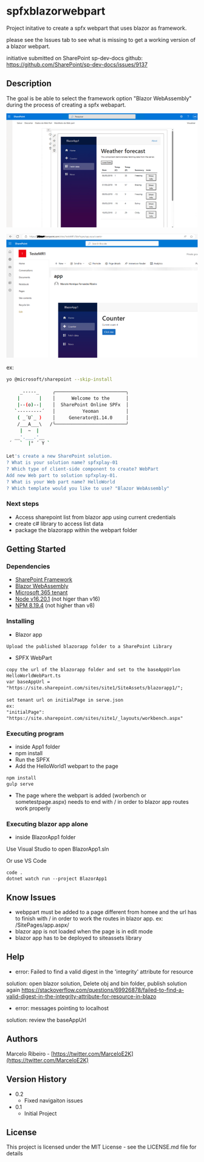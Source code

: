 # spfxblazorwebpart

Project initative to create a spfx webpart that uses blazor as framework.

please see the Issues tab to see what is missing to get a working version of a blazor webpart.

initiative submitted on SharePoint sp-dev-docs github:
https://github.com/SharePoint/sp-dev-docs/issues/9137

## Description

The goal is be able to select the framework option "Blazor WebAssembly" during the process of creating a spfx webapart.

![blazor webpart](https://raw.githubusercontent.com/omarceloribeiro/spfxblazorwebpart/main/blazorwebpart.png)

![blazor webpart2](https://raw.githubusercontent.com/omarceloribeiro/spfxblazorwebpart/main/webpart-addedonpage2.PNG)



ex:

```sh
yo @microsoft/sharepoint --skip-install

     _-----_     ╭──────────────────────────╮
    |       |    │      Welcome to the      │
    |--(o)--|    │  SharePoint Online SPFx  │
   `---------´   │          Yeoman          │
    ( _´U`_ )    │     Generator@1.14.0     │
    /___A___\   /╰──────────────────────────╯
     |  ~  |
   __'.___.'__
 ´   `  |° ´ Y `

Let's create a new SharePoint solution.
? What is your solution name? spfxplay-01
? Which type of client-side component to create? WebPart
Add new Web part to solution spfxplay-01.
? What is your Web part name? HelloWorld
? Which template would you like to use? "Blazor WebAssembly"
```

### Next steps

* Access sharepoint list from blazor app using current credentials
* create c# library to access list data
* package the blazorapp within the webpart folder

## Getting Started

### Dependencies

* [SharePoint Framework](https://aka.ms/spfx)
* [Blazor WebAssembly](https://dotnet.microsoft.com/pt-br/apps/aspnet/web-apps/blazor)
* [Microsoft 365 tenant](https://docs.microsoft.com/en-us/sharepoint/dev/spfx/set-up-your-developer-tenant)
* [Node v16.20.1](https://nodejs.org/en/blog/release/v16.20.1) (not higer than v16)
* [NPM 8.19.4](https://docs.npmjs.com/cli/v8?v=true) (not higher than v8)
  
### Installing



* Blazor app
```
Upload the published blazorapp folder to a SharePoint Library
``` 

* SPFX WebPart
```
copy the url of the blazorapp folder and set to the baseAppUrlon HelloWorldWebPart.ts  
var baseAppUrl = "https://site.sharepoint.com/sites/site1/SiteAssets/blazorapp1/";

set tenant url on initialPage in serve.json
ex:
"initialPage": "https://site.sharepoint.com/sites/site1/_layouts/workbench.aspx"
```

### Executing program

* inside App1 folder
* npm install
* Run the SPFX
* Add the HelloWorld1 webpart to the page
```
npm install
gulp serve
```

* The page where the webpart is added (worbench or sometestpage.aspx) needs to end with / in order to blazor app routes work properly

### Executing blazor app alone

* inside BlazorApp1 folder

Use Visual Studio to open BlazorApp1.sln

Or use VS Code

```
code .
dotnet watch run --project BlazorApp1
```

## Know Issues

* webppart must be added to a page different from homee and the url has to finish with / in order to work the routes in blazor app. ex: /SitePages/app.aspx/
* blazor app is not loaded when the page is in edit mode
* blazor app has to be deployed to siteassets library

## Help

* error: Failed to find a valid digest in the 'integrity' attribute for resource
  
solution: open blazor solution, Delete obj and bin folder, publish solution again
https://stackoverflow.com/questions/69926878/failed-to-find-a-valid-digest-in-the-integrity-attribute-for-resource-in-blazo

* error: messages pointing to localhost

solution: review the baseAppUrl

## Authors

Marcelo Ribeiro - 
[https://twitter.com/MarceloE2K](https://twitter.com/MarceloE2K)

## Version History

* 0.2
    * Fixed navigaiton issues   
* 0.1
    * Initial Project

## License

This project is licensed under the MIT License - see the LICENSE.md file for details
